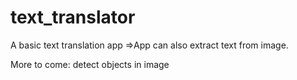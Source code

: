 # text_translator

A basic text translation app
=>App can also extract text from image.

More to come:
detect objects in image
